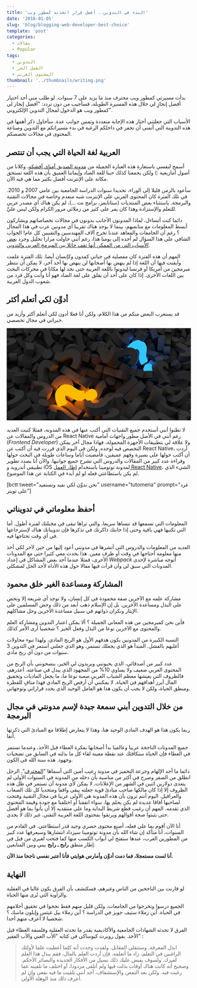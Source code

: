 ```yaml
---
title: 'البدء في التدوين.. أفضل قرار اتخذته كمطور ويب'
date: '2018-01-05'
slug: 'blog/blogging-web-developer-best-choice'
template: 'post'
categories:
  - مقالات
  - Popular
tags:
  - التدوين
  - العمل الحر
  - المحتوى العربي
thumbnail: '../thumbnails/writing.png'
---
```


بدأت مسيرتي كمطور ويب محترف منذ ما يزيد على 7 سنوات. لو طلب مني أحد اختيار أفضل إنجازٍ لي خلال هذه المسيرة الطويلة، فسأجيب من دون تردد: "أفضل إنجاز لي كمطور ويب هو الدخول لمجال التدوين الإلكتروني".

الأسباب التي جعلتني أختار هذه الإجابة متعددة وتمس جوانب عدة. سأحاول ذكر أهمها في هذه التدوينة التي أتمنى أن تحفز في داخلكم الرغبة في بدء مسيراتكم مع التدوين وصناعة المحتوى في مجالات تخصصكم.

## العربية لغة الحياة التي يجب أن تنتصر

أسمح لنفسي باستعارة هذه العبارة الجميلة من [مدونة الصديق أمناي أفشكو](http://www.amnaymag.com/%D8%AD%D9%88%D9%84-%D9%85%D8%AC%D9%84%D8%A9-%D8%A3%D9%85%D9%86%D8%A7%D9%8A/)، وكلانا من أصول أمازيغية :) ولكن يجمعنا كذلك حبنا للغة الضاد وإيماننا العميق بأن هذه اللغة تستحق مكانة على الإنترنت أفضل بكثير مما هي فيه الآن.

سأعود بالزمن قليلا إلى الوراء، تحديدا سنوات الدراسة الجامعية بين عامي 2007 و 2010. في تلك الفترة كان المحتوى العربي على الإنترنت شبه منعدم وخاصة في مجالات التقنية والبرمجة. باستثناء بعض المنتديات (ستاتايمز، برامج نت ...)، لم يكن هناك أي مصدر عربي للتعلم والإستزادة وهذا كان يمر على كثير من زملائي مرور الكرام ولكن ليس عليَّ.

دائما كنت أتساءل، لماذا المدونون الأجانب يدونون في مجالات تخصاصاتهم ويشاركون أبسط المعلومات مع متابعيهم، بينما لا يوجد هناك تقريبا أي مدونين عرب في هذا المجال ؟ رغم أن الجامعات والمعاهد عندنا تخرج آلاف المهندسين والتقنيين كل عام! الجواب الشافي على هذا السؤال لم أجده إلى يومنا هذا، رغم أنني حاولت مرارا تحليل وجرد [بعض الأسباب التي من الممكن أنها تقف حائلا بين المبرمج العربي والتدوين](https://www.tutomena.com/blog/%d8%a7%d9%84%d9%85%d8%a8%d8%b1%d9%85%d8%ac%d9%88%d9%86-%d8%a7%d9%84%d8%b9%d8%b1%d8%a8-%d9%84%d8%a7-%d9%8a%d8%af%d9%88%d9%86%d9%88%d9%86/).

المهم أن هذه الفترة كان مفصلية في حياتي كمدون وكإنسان أيضا. تلك الفترة علمت وأيقنت فيها أن اللغة إذا لم ينهض بها أصحابها لن ينهض بها أحد آخر، لا يمكن أن ننتظر مبرمجين من أمريكا أو فرنسا ليدونوا باللغة العربية حتى نجد لها مكانا في محركات البحث بين اللغات الأخرى. إذا كان على أحد أن يقلق على لغة الضاد فهو أنا وأنت وكل فرد من شعوب الدول العربية.

## أدوِّن لكي أتعلم أكثر

قد يستغرب البعض منكم من هذا الكلام، ولكن أنا فعلا أدون لكي أتعلم أكثر وأزيد من خبراتي في مجال تخصصي.

[![أفكار جديدة](../images/ideas.jpg)](../images/ideas.jpg)

لا تظنوا أنني أستخدم جميع التقنيات التي أكتب عنها في هذه المدونة، فمثلا كتبت العديد من الدروس والمقالات عن React Native رغم أنني في الأصل مطور واجهات أمامية (_Frontend Developer_) ولا علاقة لي بتطبيقات الأجهزة المحمولة، فهاذا مجال آخر يمكن التخصص فيه لوحده. ولكن في اليوم الذي قررت فيه أن أكتب عن React Native، أردت أن أكتب حولها على بصيرة وفهم عميقين، فأمضيت أياما وساعات طويلة في البحث حولها وقراءة عدد كبير من المقالات والدروس التي تشرح جميع جوانبها. والآن أنا بصدد تطوير تطبيقي أندرويد و iOS لمدونة توتومينا باستخدام [إطار العمل React Native](https://www.tutomena.com/tag/react-native/)، الشيء الذي لم يكن باستطاعتي فعله لو لم أبدء في الكتابة عن هذا الموضوع.

[bctt tweet="نحن ندوِّن لكي نفيد ونستفيد" username="tutomena" prompt="غرد على تويتر"]

## أحفظ معلوماتي في تدويناتي

المعلومات التي تسمعها قد تنساها سريعا، والتي تراها تبقى في مخيلتك لفترة أطول. أما التي تكتبها فهي باقية وحتى إذا خانتك ذاكرتك في تذكرها فإن تدويناتك هناك لإسترجاعها في أي وقت تحتاجها فيه.

العديد من المعلومات والدروس التي أنشرها في مدونتي أعود إليها من حين لآخر لكي أخذ منها معلومة أحتاجها في وقت أو ظرف معين. هذا يحدث معي كثيرا حتى مع المدونات الأخرى، فمثلا عندما أجد بعض المشاكل في إعداد _Webpack_ أتوجه مباشرة لإحدى المدونات التي سبق لي وأن قرأت فيها مقالا حول هذه الأداة لأجد الحل لمشكلي.

## المشاركة ومساعدة الغير خلق محمود

مشاركة علمه مع الآخرين صفة محمودة في كل إنسان، ولا توجد أي شريعة إلا وتحض على البذل ومساعدة الآخرين. بل إن الإسلام ذهب أبعد من ذلك وحض المسلمين على الإيثار ونكران ذواتهم في سبيل مساعدة الآخرين وحل مشاكلهم.

فأين نحن كمبرمجين من هذه المعاني الجميلة ؟ ألا يمكن اعتبار التدوين ومشاركة العلم والمحتوى مع الآخرين نوعا من البذل وفعل الخير ؟ شخصيا أرى الأمر كذلك.

النسبة الكبيرة من المدونين يكون هدفهم الأول هو الربح المادي، ولهذا تبوء محاولات أغلبهم بالفشل. المبدأ هو الذي يجعلك تستمر، وهو الذي جعلني أستمر في التدوين 3 سنوات من دون أي ربح مادي.

عدد كبير من أصدقائي، الذي يحبونني ويريدون لي الخير، ينصحونني بأن الربح من المحتوى العربي ضعيف ولا يساوي 10% من المجهود الذي يبدل في صناعته. أعذرهم، فالظروف التي يعيشها معظم الشباب العربي صعبة نوعا ما، ما يجعل الماديات وتحقيق المال أبرز أهدافهم في الحياة. لا يمكنني أن أرفض الربح المادي فهذا منافٍ للفطرة ومنطق الحياة، ولكن لا يجب أن يكون هذا هو العامل الوحيد الذي يحدد قراراتي وتوجهاتي.

## من خلال التدوين أبني سمعة جيدة لإسم مدونتي في مجال البرمجة

ربما يكون هذا هو الهدف المادي الوحيد هنا، وهذا لا يتعارض إطلاقا مع المبادئ التي ذكرتها آنفا.

جميع المدونات الناجحة عربيا وعالميا بدأ أصحابها بفكرة العطاء قبل الأخذ، وعندما تستمر في العطاء فإن الحياة ستكافئك عند نقطة معينة لقاء كل ما بذلته في السابق من تضحيات وجهود. هذه سنة الله في الكون.

دائما ما أجد الإلهام وجرعة التحفيز في مدونة رغيب أمين التي أسماها "[المحترف](http://th3professional.com)". الرجل انطلق من الصفر وصرح في أكثر من مناسبة بأن دخله من المدونة في السنوات الأولى لم يتعدى دولارين اثنين في الشهر من الإعلانات. لا يمكن لأي مدونة أن تستمر في ظل هذه الظروف إلا إذا كان مالكها صاحب مبادئ قوية جعلته يبقى واقفا ومتحديا كل تلك الصعاب والعراقيل. اليوم أنتم ترون بأن هذه المدونة هي الأولى عربيا في مجال التقنية وفتحت لصاحبها آفاقا عديدة لم يكن يحلم بها، سواء اتفقنا أو اختلفنا مع جودة وقيمة المحتوى الذي تقدمه. المهم أن رغيب قطع شريط البداية وما على منتقديه إلا أن يأتوا بما هو أفضل حتى يثبتوا صحة أقوالهم ويرتقوا بمحتوى اللغة العربية التقني. غير ذلك لا يجدي.

أنا الآن أقوم بما علي فعله، أصنع محتوى حصري وجيد قدر استطاعتي. في القادم من السنوات، أنا متأكد إن شاء الله بأن مدونة توتومينا سيزداد انتشارها وسيعرفها عدد كبير من المطورين العرب، عندها ستفتح لي أبواب الكسب منها كما فتحت لغيري من قبل في إطار منطق **رابح ـ رابح** بيني وبين المتابعين.

**أنا لست مستعجلا، فما دمت أدوِّن وأمارس هوايتي فأنا أعتبر نفسي ناجحا منذ الآن.**

## النهاية

لو قارنت بين الناجحين من الناس وغيرهم، فسكتشف بأن الفرق يكون غالبا في العقلية والزاوية التي تُرى منها الحياة.

الجميع درسوا وتخرجوا من الجامعات، ولكن قليل منهم فقط نجحوا في تحقيق أحلامهم في الحياة. أين زملاء ستيف جوبز في الدراسة ؟ أين زملاء بيل غيتس وإيلون ماسك ؟ شخصيا لا أعرف منهم أحدا.

الفرق لا تحدثه الشهادات الجامعية والأكاديمية بقدر ما تحدثه العقلية وفلسفة العطاء قبل الأخذ. يقول روبرت كيوساكي في كتابه "الأب الغني والأب الفقير" :

> ابذل المعرفة، وستتقلى المقابل. ولقدت وجدت أنه كلما أعطيت علما لأولئك الراغبين في التعلم، زاد ما أتعلمه. فإن أردت العلم بالمال، فقم ببذل هذا العلم لغيرك. ولسوف يفيض عليك ذلك بسيل من الأفكار الجديدة والبصائر الأحكم. وصحيح أنه كانت هناك أوقات بذلت فيها ولم أتلقى مردودا، أو اختلف ما تلقيته عما رغبت فيه. ولكن بعد التمعن والإستشفاف، أجد أنني تلقيت ما فيه نفعي وإن لم أعرف ذلك منذ الوهلة الأولى.

